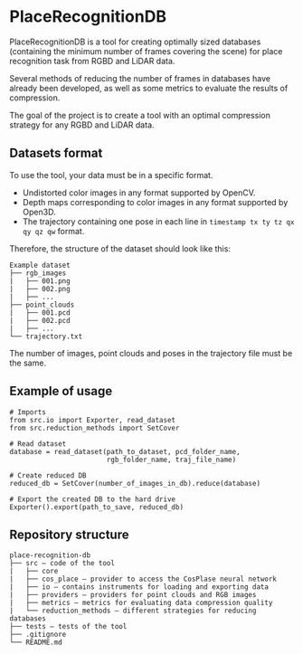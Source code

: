# PlaceRecognitionDB
PlaceRecognitionDB is a tool for creating optimally sized databases (containing the minimum number of frames covering the scene) for place recognition task from RGBD and LiDAR data.

Several methods of reducing the number of frames in databases have already been developed, as well as some metrics to evaluate the results of compression.

The goal of the project is to create a tool with an optimal compression strategy for any RGBD and LiDAR data.

## Datasets format
To use the tool, your data must be in a specific format.
* Undistorted color images in any format supported by OpenCV.
* Depth maps corresponding to color images in any format supported by Open3D.
* The trajectory containing one pose in each line in `timestamp tx ty tz qx qy qz qw` format.

Therefore, the structure of the dataset should look like this:
```
Example dataset
├── rgb_images
|   ├── 001.png
|   ├── 002.png
|   ├── ...
├── point_clouds
|   ├── 001.pcd
|   ├── 002.pcd
|   ├── ...
└── trajectory.txt
```
The number of images, point clouds and poses in the trajectory file must be the same.

## Example of usage
```
# Imports
from src.io import Exporter, read_dataset
from src.reduction_methods import SetCover

# Read dataset
database = read_dataset(path_to_dataset, pcd_folder_name, 
                        rgb_folder_name, traj_file_name)
                        
# Create reduced DB                        
reduced_db = SetCover(number_of_images_in_db).reduce(database)

# Export the created DB to the hard drive
Exporter().export(path_to_save, reduced_db)
```

## Repository structure
```
place-recognition-db
├── src — code of the tool
|   ├── core
|   ├── cos_place — provider to access the CosPlase neural network
|   ├── io — contains instruments for loading and exporting data
|   ├── providers — providers for point clouds and RGB images
|   ├── metrics — metrics for evaluating data compression quality
|   └── reduction_methods — different strategies for reducing databases
├── tests — tests of the tool
├── .gitignore
└── README.md
```



